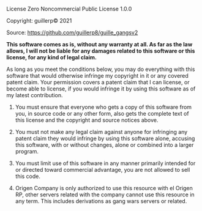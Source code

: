 License Zero Noncommercial Public License 1.0.0

Copyright: guillerp© 2021

Source: https://github.com/guillerp8/guille_gangsv2

**This software comes as is, without any warranty at all. As far
as the law allows, I will not be liable for any damages related
to this software or this license, for any kind of legal claim.**

As long as you meet the conditions below, you may do everything
with this software that would otherwise infringe my copyright in
it or any covered patent claim. Your permission covers a patent
claim that I can license, or become able to license, if you would
infringe it by using this software as of my latest contribution.

1. You must ensure that everyone who gets a copy of this software
   from you, in source code or any other form, also gets the
   complete text of this license and the copyright and source
   notices above.

2. You must not make any legal claim against anyone for
   infringing any patent claim they would infringe by using this
   software alone, accusing this software, with or without
   changes, alone or combined into a larger program.

3. You must limit use of this software in any manner primarily
   intended for or directed toward commercial advantage, you are 
   not allowed to sell this code.

4. Origen Company is only authorized to use this resource with el Origen RP,
   other servers related with the company cannot use this resource in any term.
   This includes derivations as gang wars servers or related.
